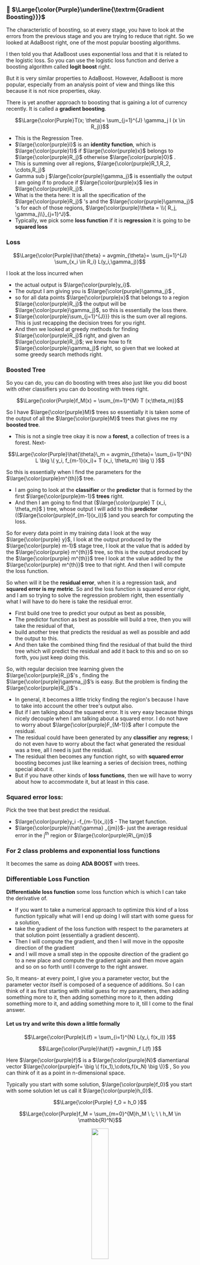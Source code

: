 ### 🔲 $\Large{\color{Purple}\underline{\textrm{Gradient Boosting}}}$
The characteristic of boosting, so at every stage, you have to look at the errors from the previous stage and you are trying to reduce that right. So we looked at AdaBoost right, one of the most popular boosting algorithms. 

I then told you that AdaBoost uses exponential loss and that it is related to the logistic loss. So you can use the logistic loss function and derive a boosting algorithm called **logit boost** right. 

But it is very similar properties to AdaBoost. However, AdaBoost is more popular, especially from an analysis point of view and things like this because it is not nice properties, okay. 

There is yet another approach to boosting that is gaining a lot of currency recently. It is called a **gradient boosting**.

$$\Large{\color{Purple}T(x; \theta)= \sum_{j=1}^{J} \gamma_j I (x \in R_j)}$$

* This is the Regression Tree.
* $\large{\color{purple}I}$ is an **identity function**, which is $\large{\color{purple}1}$ if $\large{\color{purple}x}$ belongs to $\large{\color{purple}R_j}$ otherwise $\large{\color{purple}0}$ .
* This is summing over all regions, $\large{\color{purple}R_1,R_2, \cdots,R_j}$
* Gamma sub j $\large{\color{purple}\gamma_j}$ is essentially the output I am going if to produce if $\large{\color{purple}x}$ lies in $\large{\color{purple}R_j}$.
* What is the theta here: It is all the specification of the $\large{\color{purple}R_j}$ 's and the $\large{\color{purple}\gamma_j}$ 's for each of those regions, $\large{\color{purple}\theta = \\{ R_j, \gamma_j\\}_{j=1}^J}$.
* Typically, we pick some **loss function** if it is **regression** it is going to be **squared loss**

### Loss

$$\Large{\color{Purple}\hat{\theta} = avgmin_{\theta}= \sum_{j=1}^{J} \sum_{x_i \in R_i} L(y_i,\gamma_j)}$$


I look at the loss incurred when 
* the actual output is $\large{\color{purple}y_i}$.
* The output I am giving you is $\large{\color{purple}\gamma_j}$ ,
* so for all data points $\large{\color{purple}x}$ that belongs to a region $\large{\color{purple}R_j}$ the output will be $\large{\color{purple}\gamma_j}$, so this is essentially the loss there.
*  $\large{\color{purple}\sum_{j=1}^{J}}} this is the sum over all regions. This is just recapping the decision trees for you right.
*  And then we looked at greedy methods for finding $\large{\color{purple}R_j}$ right, and given an $\large{\color{purple}R_j}$; we knew how to fit $\large{\color{purple}\gamma_j}$ right, so given that we looked at some greedy search methods right.

### Boosted Tree
So you can do, you can do boosting with trees also just like you did boost with other classifiers you can do boosting with trees right.

$$\Large{\color{Purple}f_M(x) = \sum_{m=1}^{M} T (x;\theta_m)}$$

So I have $\large{\color{purple}M}$ trees so essentially it is taken some of the output of all the $\large{\color{purple}M}$ trees that gives me my **boosted tree**.
* This is not a single tree okay it is now a **forest**,  a collection of trees is a forest. Next-

$$\Large{\color{Purple}\hat{\theta}\_m = avgmin_{\theta}= \sum_{i=1}^{N} L \big \( y_i, f_{m-1}(x_i)+ T (x_i, \theta_m) \big \) }$$


So this is essentially when I find the parameters for the $\large{\color{purple}m^{th}}$ tree.
* I am going to look at the **classifier** or the **predictor** that is formed by the first $\large{\color{purple}m-1}$ **trees** right.
* And then I am going to find that ($\large{\color{purple} T (x_i, \theta_m}$ ) tree, whose output I will add to this **predictor** (($\large{\color{purple}f_{m-1}(x_i)}$ )and you search for computing the loss.

So for every data point in my training data  I look at the way $\large{\color{purple} y}$, I look at the output produced by the $\large{\color{purple} m-1}$ stage tree, I look at the value that is added by the $\large{\color{purple} m^{th}}$ tree, so this is the output produced by the $\large{\color{purple} m^{th}}$ tree I look at the value added by the $\large{\color{purple} m^{th}}$ tree to that right. And then I will compute the loss function.

 So when will it be the **residual error**, when it is a regression task, and **squared error is my metric**. So and the loss function is squared error right, and I am so trying to solve the regression problem right, then essentially what I will have to do here is take the residual error. 
 
* First build one tree to predict your output as best as possible,
* The predictor function as best as possible will build a tree, then you will take the residual of that,
* build another tree that predicts the residual as well as possible and add the output to this.
* And then take the combined thing find the residual of that build the third tree which will predict the residual and add it back to this and so on so forth, you just keep doing this.

So, with regular decision tree learning given the  $\large{\color{purple}R_j}$'s , finding the  $\large{\color{purple}\gamma_j}$’s is easy. But the problem is finding the $\large{\color{purple}R_j}$'s . 
* In general, it becomes a little tricky finding the region's because I have to take into account the other tree's output also.
* But if I am talking about the squared error. It is very easy because things nicely decouple when I am talking about a squared error. I do not have to worry about  $\large{\color{purple}F_{M-1}}$ after I compute the residual.
* The residual could have been generated by any **classifier** any **regress**; I do not even have to worry about the fact what generated the residual was a tree, all I need is just the residual.
* The residual then becomes any function right, so with **squared error** boosting becomes just like learning a series of decision trees, nothing special about it.
* But if you have other kinds of **loss functions**, then we will have to worry about how to accommodate it, but at least in this case.

### Squared error loss:
Pick the tree that best predict the residual.
* $\large{\color{purple}y_i -f_{m-1}(x_i)}$ - The target function.
* $\large{\color{purple}\hat{\gamma} _{jm}}$- just the average residual error in the j<sup>th</sup> region or $\large{\color{purple}R\_{jm}}$


### For 2 class problems and exponential loss functions
It becomes the same as doing **ADA BOOST** with trees.

  
### Differentiable Loss Function
**Differentiable loss function** some loss function which is which I can take the derivative of.

* If you want to take a numerical approach to optimize this kind of a loss function typically what will I end up doing I will start with some guess for a solution,
* take the gradient of the loss function with respect to the parameters at that solution point (essentially a gradient descent).
* Then I will compute the gradient, and then I will move in the opposite direction of the gradient
* and I will move a small step in the opposite direction of the gradient go to a new place and compute the gradient again and then move again and so on so forth until I converge to the right answer.

So, It means- at every point, I give you a parameter vector, but the parameter vector itself is composed of a sequence of additions. So I can think of it as first starting with initial guess for my parameters, then adding something more to it, then adding something more to it, then adding something more to it, and adding something more to it, till I come to the final answer.

#### Let us try and write this down a little formally
  
$$\Large{\color{Purple}L(f) = \sum_{i=1}^{N} L(y_i, f(x_i)) }$$

$$\Large{\color{Purple}\hat{f} =avgmin_f L(f) }$$

Here $\large{\color{purple}f}$ is a $\large{\color{purple}N}$ diamentianal vector $\large{\color{purple}f= \big \( f(x_1),\cdots,f(x_N) \big \)}$ , So you can think of it as a point in n-dimensional space.

Typically you start with some solution, $\large{\color{purple}f_0}$ you start with some solution let us call it $\large{\color{purple}h_0}$. 

$$\Large{\color{Purple} f_0 = h_0 }$$

$$\Large{\color{Purple}f_M = \sum_{m=0}^{M}h_M  \ \; \  \ h_M  \in \mathbb{R}^N}$$

<p align="center">
 <img src="https://github.com/iAmKankan/MachineLearning_With_Python/assets/12748752/a537f7a6-98b4-4a26-aa53-535cbbceed46" width=30%/>
</p>


So you can think of it like this I start somewhere here that is my $\large{\color{purple}f_0}$ right. And then, I compute the gradient and move in the opposite direction, so I take a small step in the opposite direction, so I come down that gives me a new set of parameters right. So this is one $\large{\color{purple}\theta}$, below this is another set of $\large{\color{purple}\theta}$, and this will give me another $\large{\color{purple}f}$.

But instead of saying that this will give me another $\large{\color{purple}f}$, so I am going to say that okay -
* This is one $\large{\color{purple}f}$.
* I add something to it , so that gives me the second $\large{\color{purple}f}$.
* So what I am computing in every step is the amount that I add to the previous solution to derive my new solution okay.

So I am calculating $\large{\color{purple}\theta}$  and $\large{\color{purple}f}$ here, so what I have here is $\large{\color{purple}\theta}$ corresponding to every $\large{\color{purple}\theta}$ I have here there will be an $\large{\color{purple}f}$ corresponding to every parameter setting I will have that will be output vector $\large{\color{purple}f}$ when I change $\large{\color{purple}\theta}$ this values will change right.

### Steepest Descent

$$\Large{\color{Purple}h_m = x_m g_m}$$

$$\Large{\color{Purple}g_{im}= \left \[ \dfrac{\partial L (y_i,f(x_i)}{\partial f(x_i)} \right \]_{f(x_i) f\_{m-1}(x_i)}}$$

Since I have not chosen any arbitrary parameterizations for  any  $\large{\color{purple}\theta}$, for f, I have not chosen any parameterization  $\large{\color{purple}\theta}$ or anything. So the parameters of F are the output set each one of the input points to see the way I characterize my function F is looking at okay, what will be the value of F at X1, what will be the value of F at X2 and so on so forthright, I do not have any other parameterization for it. So instead of finding your δL/δθ you find that I am writing it as δL/δF okay. So F(xi) is essentially the output of F at Xi and what is F here, it is Fm-1 because I am determining the M stage I am looking at the m-1 guess for my function right.
